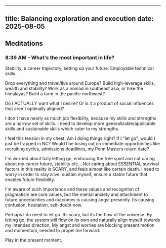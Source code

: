 
---
title: Balancing exploration and execution
date: 2025-08-05
---

## Meditations

### 8:39 AM - What's the most important in life?

Stability, a career trajectory, setting up your future. Employable technical skills. 

Drop everything and travel/live around Europe? Build high-leverage skills, wealth and stability? Work as a nomad in southeast asia, or hike the himalayas? Build a farm in the pacific northwest?

Do I ACTUALLY want what I desire? Or is it a product of social influences that aren't optimally aligned?

I don't have nearly as much job flexibility, because my skills and strengths are a narrow set of skills. I need to develop more generalizable/applicable skills and sustainable skills which cater to my strengths. 

I feel this tension in my chest. Am I doing things right? If I "let go", would I just be trapped in NC? Would I be losing out on immediate opportunities like recruiting cycles, admissions deadlines, my Penn Masters return date? 

I'm worried about fully letting go, embracing the free spirit and not caring about my career future, stability etc... Not caring about ESSENTIAL survival factors in this reality is SCARY, and feels almost like certain death. I need to worry in order to stay alive, sustain myself, ensure a stable future that enables future flexibility. 

I'm aware of such importance and these values and recogntion of pragmatism are core values, but the mental anxiety and attachment to future uncertainties and outcomes is causing angst presently. Its causing  confusion, hesitation, self-doubt now. 

Perhaps I do need to let go. Its scary, but its the flow of the universe. By letting go, the system will flow on its own and naturally align myself towards my intended direction. My angst and worries are blocking present motion and momentum, needed to propel me forward. 

Play in the present moment. 